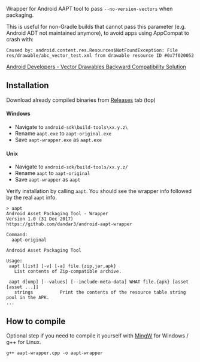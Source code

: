 Wrapper for Android AAPT tool to pass `--no-version-vectors` when packaging.

This is useful for non-Gradle builds that cannot pass this parameter (e.g. Android ADT not maintained anymore), to avoid apps using AppCompat to crash with:

```
Caused by: android.content.res.Resources$NotFoundException: File res/drawable/abc_vector_test.xml from drawable resource ID #0x7f020052
```

[Android Developers - Vector Drawables Backward Compatibility Solution](https://developer.android.com/guide/topics/graphics/vector-drawable-resources.html#vector-drawables-backward-solution)

## Installation

Download already compiled binaries from [Releases](https://github.com/dandar3/android-aapt-wrapper/releases) tab (top)

#### Windows
* Navigate to `android-sdk\build-tools\xx.y.z\`
* Rename `aapt.exe` to `aapt-original.exe`
* Save `aapt-wrapper.exe` as `aapt.exe`

#### Unix
* Navigate to `android-sdk/build-tools/xx.y.z/`
* Rename `aapt` to `aapt-original`
* Save `aapt-wrapper` as `aapt`

Verify installation by calling `aapt`. You should see the wrapper info followed by the real `aapt` info.

```
> aapt
Android Asset Packaging Tool - Wrapper
Version 1.0 (31 Dec 2017)
https://github.com/dandar3/android-aapt-wrapper
 
Command:
  aapt-original
 
Android Asset Packaging Tool
 
Usage:
 aapt l[ist] [-v] [-a] file.{zip,jar,apk}
   List contents of Zip-compatible archive.
 
 aapt d[ump] [--values] [--include-meta-data] WHAT file.{apk} [asset [asset ...]]
   strings          Print the contents of the resource table string pool in the APK.
...
```

## How to compile

Optional step if you need to compile it yourself with [MingW](http://www.mingw.org/wiki/howto_install_the_mingw_gcc_compiler_suite) for Windows / g++ for Linux.

```
g++ aapt-wrapper.cpp -o aapt-wrapper
```
